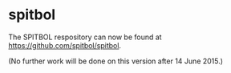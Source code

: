 spitbol
=======

The SPITBOL respository can now be found at https://github.com/spitbol/spitbol.

(No further work will be done on this version after 14 June 2015.)
